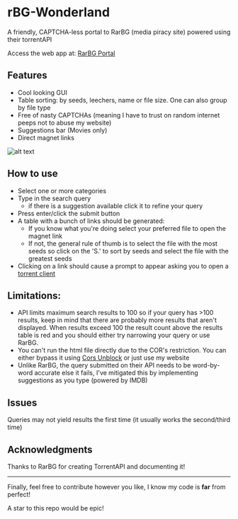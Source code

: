 # rBG-Wonderland
A friendly, CAPTCHA-less portal to RarBG (media piracy site) powered using their torrentAPI

Access the web app at: [RarBG Portal](https://hamdan.rocks/rbg)

## Features
- Cool looking GUI
- Table sorting: by seeds, leechers, name or file size. One can also group by file type
- Free of nasty CAPTCHAs (meaning I have to trust on random internet peeps not to abuse my website)
- Suggestions bar (Movies only)
- Direct magnet links

![alt text](https://user-images.githubusercontent.com/12468102/105800947-eda95300-5fd2-11eb-9c75-f16770bdaa65.png "Screenshot_0")

## How to use
- Select one or more categories
- Type in the search query
  * if there is a suggestion available click it to refine your query
- Press enter/click the submit button
- A table with a bunch of links should be generated:
  * If you know what you're doing select your preferred file to open the magnet link
  * If not, the general rule of thumb is to select the file with the most seeds so click on the 'S.' to sort by seeds and select the file with the greatest seeds
- Clicking on a link should cause a prompt to appear asking you to open a [torrent client](https://www.qbittorrent.org/)

## Limitations:
- API limits maximum search results to 100 so if your query has >100 results, keep in mind that there are probably more results that aren't displayed. When results exceed 100 the result count above the results table is red and you should either try narrowing your query or use RarBG. 
- You can't run the html file directly due to the COR's restriction. You can either bypass it using [Cors Unblock](https://chrome.google.com/webstore/detail/cors-unblock/lfhmikememgdcahcdlaciloancbhjino?hl=en) or just use my website
- Unlike RarBG, the query submitted on their API needs to be word-by-word accurate else it fails, I've mitigated this by implementing suggestions as you type (powered by IMDB) 

## Issues
Queries may not yield results the first time (it usually works the second/third time)

## Acknowledgments
Thanks to RarBG for creating TorrentAPI and documenting it!
<hr>

Finally, feel free to contribute however you like, I know my code is **far** from perfect!

A star to this repo would be epic!
